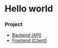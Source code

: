 # Hello world

### Project

- [Backend (API)](https://github.com/achjailani/deliv-test/tree/develop/api)
- [Frontend (Client)](https://github.com/achjailani/deliv-test/tree/develop/app)
